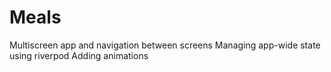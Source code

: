 # Meals
Multiscreen app and navigation between screens
Managing app-wide state using riverpod 
Adding animations
